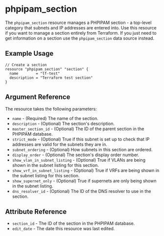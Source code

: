 # phpipam_section

The `phpipam_section` resource manages a PHPIPAM section - a top-level category that subnets and IP addresses are entered into. Use this resource if you want to manage a section entirely from Terraform. If you just need to get information on a section use the `phpipam_section` data source instead.

## Example Usage

```hcl
// Create a section
resource "phpipam_section" "section" {
  name        = "tf-test"
  description = "Terraform test section"
}
```

## Argument Reference

The resource takes the following parameters:

* `name` - (Required) The name of the section.
* `description` - (Optional) The section's description.
* `master_section_id` - (Optional) The ID of the parent section in the PHPIPAM database.
* `strict_mode` - (Optional) True if this subnet is set up to check that IP addresses are valid for the subnets they are in.
* `subnet_ordering` - (Optional) How subnets in this section are ordered.
* `display_order` - (Optional) The section's display order number.
* `show_vlan_in_subnet_listing` - (Optional) True if VLANs are being shown in the subnet listing for this section.
* `show_vrf_in_subnet_listing` - (Optional) True if VRFs are being shown in the subnet listing for this section.
* `show_supernet_only` - (Optional) True if supernets are only being shown in the subnet listing.
* `dns_resolver_id` - (Optional) The ID of the DNS resolver to use in the section.


## Attribute Reference

* `section_id` - The ID of the section in the PHPIPAM database.
* `edit_date` - The date this resource was last edited.
